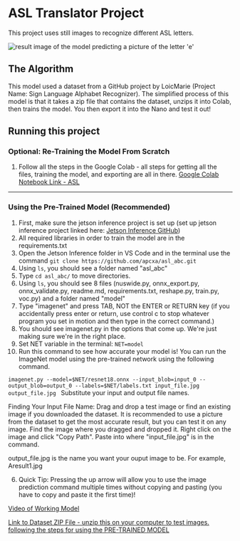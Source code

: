 # ASL Translator Project 

This project uses still images to recognize different ASL letters.

![result image of the model predicting a picture of the letter 'e'](https://github.com/apcxa/asl_abc/assets/133288638/80ff687f-109c-4c87-bec6-1384edc22109 "Image of Working Model") 



## The Algorithm

This model used a dataset from a GitHub project by LoicMarie (Project Name: Sign Language Alphabet Recognizer). The simplified process of this model is that it takes a zip file that contains the dataset, unzips it into Colab, then trains the model. You then export it into the Nano and test it out!

## Running this project

### Optional: Re-Training the Model From Scratch 
1. Follow all the steps in the Google Colab - all steps for getting all the files, training the model, and exporting are all in there. [Google Colab Notebook Link - ASL](https://colab.research.google.com/drive/1ld_ep21-Ex49o_1cWYhzghTiafUBDQXk?usp=sharing)
---
### Using the Pre-Trained Model (Recommended)
1. First, make sure the jetson inference project is set up (set up jetson inference project linked here: [Jetson Inference GitHub](https://github.com/dusty-nv/jetson-inference))
2. All required libraries in order to train the model are in the requirements.txt 
3. Open the Jetson Inference folder in VS Code and in the terminal use the command `git clone https://github.com/apcxa/asl_abc.git`
4. Using `ls`, you should see a folder named "asl_abc"
5. Type `cd asl_abc/` to move directories.
6. Using `ls`, you should see 8 files (nuswide.py, onnx_export.py, onnx_validate.py, readme.md, requirements.txt, reshape.py, train.py, voc.py) and a folder named "model" 
7. Type "imagenet" and press TAB, NOT the ENTER or RETURN key (if you accidentally press enter or return, use control c to stop whatever program you set in motion and then type in the correct command.)
8. You should see imagenet.py in the options that come up. We're just making sure we're in the right place.
9. Set NET variable in the terminal: `NET=model`
10. Run this command to see how accurate your model is! You can run the ImageNet model using the pre-trained network using the following command.

`imagenet.py --model=$NET/resnet18.onnx --input_blob=input_0 --output_blob=output_0 --labels=$NET/labels.txt input_file.jpg output_file.jpg
`
Substitute your input and output file names.

Finding Your Input File Name: Drag and drop a test image or find an existing image if you downloaded the dataset. It is recommended to use a picture from the dataset to get the most accurate result, but you can test it on any image. Find the image where you dragged and dropped it. Right click on the image and click "Copy Path". Paste into where "input_file.jpg" is in the command. 

output_file.jpg is the name you want your ouput image to be. For example, Aresult1.jpg 


6. Quick Tip: Pressing the up arrow will allow you to use the image prediction command multiple times without copying and pasting (you have to copy and paste it the first time)!

[Video of Working Model](https://youtu.be/I5Wovvr9eCw)

[Link to Dataset ZIP File - unzip this on your computer to test images. following the steps for using the PRE-TRAINED MODEL](https://drive.google.com/file/d/1QuE0X-WaNOxC5QAFjvEK-46xM2xz-qtf/view?usp=share_link)